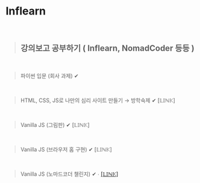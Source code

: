 # Inflearn

<br/>

> ## **강의보고 공부하기 ( Inflearn, NomadCoder 등등 )**

<br/>

> 파이썬 입문 (회사 과제)
✔

<br/>

> HTML, CSS, JS로 나만의 심리 사이트 만들기 → 방학숙제
✔ [𝕃𝕀ℕ𝕂]

<br/>

> Vanilla JS (그림판)
✔ [𝕃𝕀ℕ𝕂]

<br/>

> Vanilla JS (브라우저 홈 구현)
✔ [𝕃𝕀ℕ𝕂]

<br/>

> Vanilla JS (노마드코더 챌린지) 
✔ 
∙ [[𝕃𝕀ℕ𝕂]](https://github.com/Kuah0/Inflearn/tree/master/VaillnaJS_Challenge)

<br/>